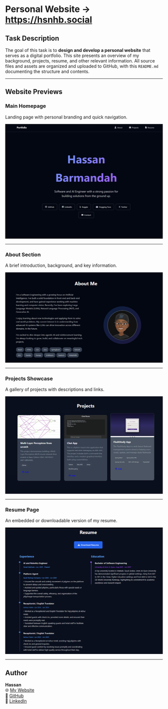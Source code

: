 # Personal Website -> https://hsnhb.social

## Task Description

The goal of this task is to **design and develop a personal website** that serves as a digital portfolio. This site presents an overview of my background, projects, resume, and other relevant information. All source files and assets are organized and uploaded to GitHub, with this `README.md` documenting the structure and contents.

---

## Website Previews

### Main Homepage  
Landing page with personal branding and quick navigation.

![Main Page](./main.png)

---

### About Section  
A brief introduction, background, and key information.

![About Section](./about.png)

---

### Projects Showcase  
A gallery of projects with descriptions and links.

![Projects Section](./projects.png)

---

### Resume Page  
An embedded or downloadable version of my resume.

![Resume Section](./resume.png)

---

## Author
**Hassan**  
🌐 [My Website](https://hsnhb.social/)  
🔗 [GitHub](https://github.com/HasanBGIt)  
🔗 [LinkedIn](https://www.linkedin.com/in/hsnhb/)  
